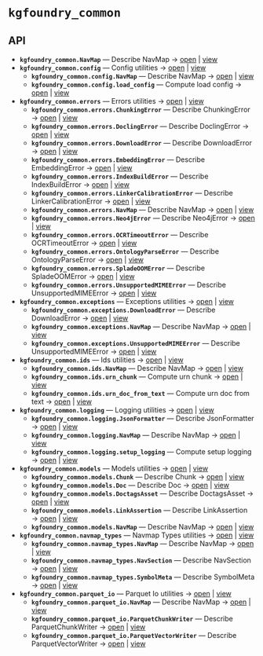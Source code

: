 # `kgfoundry_common`

<!-- START doctoc generated TOC please keep comment here to allow auto update -->
<!-- END doctoc generated TOC please keep comment here to allow auto update -->

## API
- **`kgfoundry_common.NavMap`** — Describe NavMap → [open](./navmap_types.py:32:1) | [view](https://github.com/paul-heyse/kgfoundry/blob/326cba7089fce0d0bc5d078ad95af075ddc7117d/src/kgfoundry_common/navmap_types.py#L32-L45)
- **`kgfoundry_common.config`** — Config utilities → [open](./config.py:1:1) | [view](https://github.com/paul-heyse/kgfoundry/blob/326cba7089fce0d0bc5d078ad95af075ddc7117d/src/kgfoundry_common/config.py#L1)
  - **`kgfoundry_common.config.NavMap`** — Describe NavMap → [open](./navmap_types.py:32:1) | [view](https://github.com/paul-heyse/kgfoundry/blob/326cba7089fce0d0bc5d078ad95af075ddc7117d/src/kgfoundry_common/navmap_types.py#L32-L45)
  - **`kgfoundry_common.config.load_config`** — Compute load config → [open](./config.py:28:1) | [view](https://github.com/paul-heyse/kgfoundry/blob/326cba7089fce0d0bc5d078ad95af075ddc7117d/src/kgfoundry_common/config.py#L28-L57)
- **`kgfoundry_common.errors`** — Errors utilities → [open](./errors.py:1:1) | [view](https://github.com/paul-heyse/kgfoundry/blob/326cba7089fce0d0bc5d078ad95af075ddc7117d/src/kgfoundry_common/errors.py#L1)
  - **`kgfoundry_common.errors.ChunkingError`** — Describe ChunkingError → [open](./errors.py:78:1) | [view](https://github.com/paul-heyse/kgfoundry/blob/326cba7089fce0d0bc5d078ad95af075ddc7117d/src/kgfoundry_common/errors.py#L78-L81)
  - **`kgfoundry_common.errors.DoclingError`** — Describe DoclingError → [open](./errors.py:64:1) | [view](https://github.com/paul-heyse/kgfoundry/blob/326cba7089fce0d0bc5d078ad95af075ddc7117d/src/kgfoundry_common/errors.py#L64-L67)
  - **`kgfoundry_common.errors.DownloadError`** — Describe DownloadError → [open](./errors.py:50:1) | [view](https://github.com/paul-heyse/kgfoundry/blob/326cba7089fce0d0bc5d078ad95af075ddc7117d/src/kgfoundry_common/errors.py#L50-L53)
  - **`kgfoundry_common.errors.EmbeddingError`** — Describe EmbeddingError → [open](./errors.py:85:1) | [view](https://github.com/paul-heyse/kgfoundry/blob/326cba7089fce0d0bc5d078ad95af075ddc7117d/src/kgfoundry_common/errors.py#L85-L88)
  - **`kgfoundry_common.errors.IndexBuildError`** — Describe IndexBuildError → [open](./errors.py:99:1) | [view](https://github.com/paul-heyse/kgfoundry/blob/326cba7089fce0d0bc5d078ad95af075ddc7117d/src/kgfoundry_common/errors.py#L99-L102)
  - **`kgfoundry_common.errors.LinkerCalibrationError`** — Describe LinkerCalibrationError → [open](./errors.py:113:1) | [view](https://github.com/paul-heyse/kgfoundry/blob/326cba7089fce0d0bc5d078ad95af075ddc7117d/src/kgfoundry_common/errors.py#L113-L116)
  - **`kgfoundry_common.errors.NavMap`** — Describe NavMap → [open](./navmap_types.py:32:1) | [view](https://github.com/paul-heyse/kgfoundry/blob/326cba7089fce0d0bc5d078ad95af075ddc7117d/src/kgfoundry_common/navmap_types.py#L32-L45)
  - **`kgfoundry_common.errors.Neo4jError`** — Describe Neo4jError → [open](./errors.py:120:1) | [view](https://github.com/paul-heyse/kgfoundry/blob/326cba7089fce0d0bc5d078ad95af075ddc7117d/src/kgfoundry_common/errors.py#L120-L123)
  - **`kgfoundry_common.errors.OCRTimeoutError`** — Describe OCRTimeoutError → [open](./errors.py:71:1) | [view](https://github.com/paul-heyse/kgfoundry/blob/326cba7089fce0d0bc5d078ad95af075ddc7117d/src/kgfoundry_common/errors.py#L71-L74)
  - **`kgfoundry_common.errors.OntologyParseError`** — Describe OntologyParseError → [open](./errors.py:106:1) | [view](https://github.com/paul-heyse/kgfoundry/blob/326cba7089fce0d0bc5d078ad95af075ddc7117d/src/kgfoundry_common/errors.py#L106-L109)
  - **`kgfoundry_common.errors.SpladeOOMError`** — Describe SpladeOOMError → [open](./errors.py:92:1) | [view](https://github.com/paul-heyse/kgfoundry/blob/326cba7089fce0d0bc5d078ad95af075ddc7117d/src/kgfoundry_common/errors.py#L92-L95)
  - **`kgfoundry_common.errors.UnsupportedMIMEError`** — Describe UnsupportedMIMEError → [open](./errors.py:57:1) | [view](https://github.com/paul-heyse/kgfoundry/blob/326cba7089fce0d0bc5d078ad95af075ddc7117d/src/kgfoundry_common/errors.py#L57-L60)
- **`kgfoundry_common.exceptions`** — Exceptions utilities → [open](./exceptions.py:1:1) | [view](https://github.com/paul-heyse/kgfoundry/blob/326cba7089fce0d0bc5d078ad95af075ddc7117d/src/kgfoundry_common/exceptions.py#L1)
  - **`kgfoundry_common.exceptions.DownloadError`** — Describe DownloadError → [open](./exceptions.py:26:1) | [view](https://github.com/paul-heyse/kgfoundry/blob/326cba7089fce0d0bc5d078ad95af075ddc7117d/src/kgfoundry_common/exceptions.py#L26-L29)
  - **`kgfoundry_common.exceptions.NavMap`** — Describe NavMap → [open](./navmap_types.py:32:1) | [view](https://github.com/paul-heyse/kgfoundry/blob/326cba7089fce0d0bc5d078ad95af075ddc7117d/src/kgfoundry_common/navmap_types.py#L32-L45)
  - **`kgfoundry_common.exceptions.UnsupportedMIMEError`** — Describe UnsupportedMIMEError → [open](./exceptions.py:33:1) | [view](https://github.com/paul-heyse/kgfoundry/blob/326cba7089fce0d0bc5d078ad95af075ddc7117d/src/kgfoundry_common/exceptions.py#L33-L36)
- **`kgfoundry_common.ids`** — Ids utilities → [open](./ids.py:1:1) | [view](https://github.com/paul-heyse/kgfoundry/blob/326cba7089fce0d0bc5d078ad95af075ddc7117d/src/kgfoundry_common/ids.py#L1)
  - **`kgfoundry_common.ids.NavMap`** — Describe NavMap → [open](./navmap_types.py:32:1) | [view](https://github.com/paul-heyse/kgfoundry/blob/326cba7089fce0d0bc5d078ad95af075ddc7117d/src/kgfoundry_common/navmap_types.py#L32-L45)
  - **`kgfoundry_common.ids.urn_chunk`** — Compute urn chunk → [open](./ids.py:62:1) | [view](https://github.com/paul-heyse/kgfoundry/blob/326cba7089fce0d0bc5d078ad95af075ddc7117d/src/kgfoundry_common/ids.py#L62-L94)
  - **`kgfoundry_common.ids.urn_doc_from_text`** — Compute urn doc from text → [open](./ids.py:28:1) | [view](https://github.com/paul-heyse/kgfoundry/blob/326cba7089fce0d0bc5d078ad95af075ddc7117d/src/kgfoundry_common/ids.py#L28-L58)
- **`kgfoundry_common.logging`** — Logging utilities → [open](./logging.py:1:1) | [view](https://github.com/paul-heyse/kgfoundry/blob/326cba7089fce0d0bc5d078ad95af075ddc7117d/src/kgfoundry_common/logging.py#L1)
  - **`kgfoundry_common.logging.JsonFormatter`** — Describe JsonFormatter → [open](./logging.py:29:1) | [view](https://github.com/paul-heyse/kgfoundry/blob/326cba7089fce0d0bc5d078ad95af075ddc7117d/src/kgfoundry_common/logging.py#L29-L70)
  - **`kgfoundry_common.logging.NavMap`** — Describe NavMap → [open](./navmap_types.py:32:1) | [view](https://github.com/paul-heyse/kgfoundry/blob/326cba7089fce0d0bc5d078ad95af075ddc7117d/src/kgfoundry_common/navmap_types.py#L32-L45)
  - **`kgfoundry_common.logging.setup_logging`** — Compute setup logging → [open](./logging.py:74:1) | [view](https://github.com/paul-heyse/kgfoundry/blob/326cba7089fce0d0bc5d078ad95af075ddc7117d/src/kgfoundry_common/logging.py#L74-L99)
- **`kgfoundry_common.models`** — Models utilities → [open](./models.py:1:1) | [view](https://github.com/paul-heyse/kgfoundry/blob/326cba7089fce0d0bc5d078ad95af075ddc7117d/src/kgfoundry_common/models.py#L1)
  - **`kgfoundry_common.models.Chunk`** — Describe Chunk → [open](./models.py:61:1) | [view](https://github.com/paul-heyse/kgfoundry/blob/326cba7089fce0d0bc5d078ad95af075ddc7117d/src/kgfoundry_common/models.py#L61-L70)
  - **`kgfoundry_common.models.Doc`** — Describe Doc → [open](./models.py:30:1) | [view](https://github.com/paul-heyse/kgfoundry/blob/326cba7089fce0d0bc5d078ad95af075ddc7117d/src/kgfoundry_common/models.py#L30-L45)
  - **`kgfoundry_common.models.DoctagsAsset`** — Describe DoctagsAsset → [open](./models.py:49:1) | [view](https://github.com/paul-heyse/kgfoundry/blob/326cba7089fce0d0bc5d078ad95af075ddc7117d/src/kgfoundry_common/models.py#L49-L57)
  - **`kgfoundry_common.models.LinkAssertion`** — Describe LinkAssertion → [open](./models.py:74:1) | [view](https://github.com/paul-heyse/kgfoundry/blob/326cba7089fce0d0bc5d078ad95af075ddc7117d/src/kgfoundry_common/models.py#L74-L84)
  - **`kgfoundry_common.models.NavMap`** — Describe NavMap → [open](./navmap_types.py:32:1) | [view](https://github.com/paul-heyse/kgfoundry/blob/326cba7089fce0d0bc5d078ad95af075ddc7117d/src/kgfoundry_common/navmap_types.py#L32-L45)
- **`kgfoundry_common.navmap_types`** — Navmap Types utilities → [open](./navmap_types.py:1:1) | [view](https://github.com/paul-heyse/kgfoundry/blob/326cba7089fce0d0bc5d078ad95af075ddc7117d/src/kgfoundry_common/navmap_types.py#L1)
  - **`kgfoundry_common.navmap_types.NavMap`** — Describe NavMap → [open](./navmap_types.py:32:1) | [view](https://github.com/paul-heyse/kgfoundry/blob/326cba7089fce0d0bc5d078ad95af075ddc7117d/src/kgfoundry_common/navmap_types.py#L32-L45)
  - **`kgfoundry_common.navmap_types.NavSection`** — Describe NavSection → [open](./navmap_types.py:8:1) | [view](https://github.com/paul-heyse/kgfoundry/blob/326cba7089fce0d0bc5d078ad95af075ddc7117d/src/kgfoundry_common/navmap_types.py#L8-L13)
  - **`kgfoundry_common.navmap_types.SymbolMeta`** — Describe SymbolMeta → [open](./navmap_types.py:16:1) | [view](https://github.com/paul-heyse/kgfoundry/blob/326cba7089fce0d0bc5d078ad95af075ddc7117d/src/kgfoundry_common/navmap_types.py#L16-L29)
- **`kgfoundry_common.parquet_io`** — Parquet Io utilities → [open](./parquet_io.py:1:1) | [view](https://github.com/paul-heyse/kgfoundry/blob/326cba7089fce0d0bc5d078ad95af075ddc7117d/src/kgfoundry_common/parquet_io.py#L1)
  - **`kgfoundry_common.parquet_io.NavMap`** — Describe NavMap → [open](./navmap_types.py:32:1) | [view](https://github.com/paul-heyse/kgfoundry/blob/326cba7089fce0d0bc5d078ad95af075ddc7117d/src/kgfoundry_common/navmap_types.py#L32-L45)
  - **`kgfoundry_common.parquet_io.ParquetChunkWriter`** — Describe ParquetChunkWriter → [open](./parquet_io.py:275:1) | [view](https://github.com/paul-heyse/kgfoundry/blob/326cba7089fce0d0bc5d078ad95af075ddc7117d/src/kgfoundry_common/parquet_io.py#L275-L391)
  - **`kgfoundry_common.parquet_io.ParquetVectorWriter`** — Describe ParquetVectorWriter → [open](./parquet_io.py:35:1) | [view](https://github.com/paul-heyse/kgfoundry/blob/326cba7089fce0d0bc5d078ad95af075ddc7117d/src/kgfoundry_common/parquet_io.py#L35-L271)
